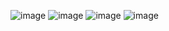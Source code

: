 ![image](https://github.com/velicharlagokulkumar/vivado/assets/104726431/df2989df-a407-4e81-82de-47ca1270f32b)
![image](https://github.com/velicharlagokulkumar/vivado/assets/104726431/0b493d7f-ccad-4a7b-b0a1-e9d0c2ae0eb7)
![image](https://github.com/velicharlagokulkumar/vivado/assets/104726431/a45eb567-670b-4267-9ec2-9b6c7e035e80)
![image](https://github.com/velicharlagokulkumar/vivado/assets/104726431/b97c1f67-d449-462b-bccc-1a9c30614532)




